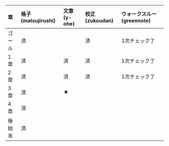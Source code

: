 |章|格子(matsujirushi)|文章(y-ohe)|校正(zukoudan)|ウォークスルー(greennote)|
|:--|:--|:--|:--|:--|
|ゴール|済||済|1次チェック了|
|1章|済|済|済|1次チェック了|
|2章|済|済|済|1次チェック了|
|3章|済|★|||
|4章|済||||
|後始末|済||||
